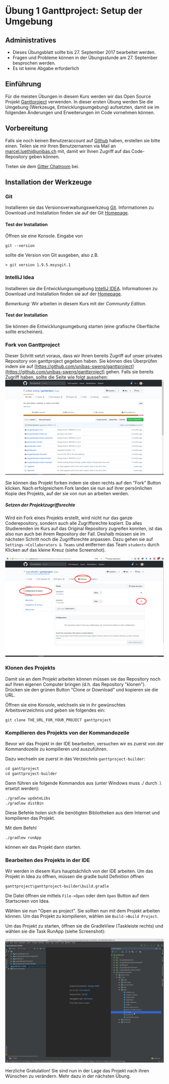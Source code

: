 # &Uuml;bung 1 Ganttproject:  Setup der Umgebung

## Administratives

* Dieses &Uuml;bungsblatt sollte bis  27. September 2017 bearbeitet werden.  
* Fragen und Probleme k&ouml;nnen in der  &Uuml;bungsstunde am 27. September besprochen werden.   
* Es ist keine Abgabe erforderlich

## Einf&uuml;hrung

F&uuml;r die meisten &Uuml;bungen in diesem Kurs werden wir das Open Source Projekt [Ganttproject](http://www.ganttproject.biz/) verwenden. 
In dieser ersten &Uuml;bung werden Sie die Umgebung (Werkzeuge, Entwicklungsumgebung) aufsetzten, damit sie im folgenden &Auml;nderungen und Erweiterungen im Code vornehmen k&ouml;nnen. 

## Vorbereitung

Falls sie noch keinen Benutzeraccount auf [Github](https://www.github.com) haben, erstellen sie bitte einen. Teilen sie mir Ihren Benutzernamen via Mail an marcel.luethi@unibas.ch mit, damit wir Ihnen Zugriff auf das Code-Repository geben k&ouml;nnen.  

Treten sie dem [Gitter Chatroom](https://gitter.im/unibas-sweng/discussion?utm_source=share-link&utm_medium=link&utm_campaign=share-link) bei.

## Installation der Werkzeuge

### Git 

Installieren sie das Versionsverwaltungswerkzeug [Git](https://git-scm.com/). Informationen zu Download und Installation finden sie auf der Git [Homepage](https://git-scm.com/).

#### Test der Installation

&Ouml;ffnen sie eine Konsole. Eingabe von
``` 
git --version 
```
sollte die Version von Git ausgeben, also z.B.
```
> git version 1.9.5.msysgit.1
```

### IntelliJ Idea

Installieren sie die Entwicklungsumgebung [IntelliJ IDEA](https://www.jetbrains.com/idea/). Informationen zu Download und Installation finden sie auf der [Homepage](https://www.jetbrains.com/idea/). 

*Bemerkung:* Wir arbeiten in diesem Kurs mit der *Community Edition*.

#### Test der Installation

Sie k&ouml;nnen die Entwicklungsumgebung starten (eine grafische Oberfl&auml;che sollte erscheinen).

### Fork von Ganttproject

Dieser Schritt setzt voraus, dass wir Ihnen bereits Zugriff auf unser privates Repository von ganttproject gegeben haben. Sie k&ouml;nnen dies &Uuml;berpr&uuml;fen indem sie auf [https://github.com/unibas-sweng/ganttproject](https://github.com/unibas-sweng/ganttproject) gehen. 
Falls sie bereits Zugriff haben, sollte die Seite wie folgt aussehen:
![image](images/github-ganttproject.png)


Sie k&ouml;nnen das Projekt forken indem sie oben rechts auf den "Fork" Button klicken.    Nach erfolgreichem Fork landen sie nun auf ihrer pers&ouml;nlichen Kopie des Projekts, auf der sie von nun an arbeiten werden. 

##### Setzen der Projektzugriffsrechte

Wird ein Fork eines Projekts erstellt, wird nicht nur das ganze Coderepository, sondern auch alle Zugriffsrechte kopiert. Da alles Studierenden im Kurs auf das Original Repository zugreifen konnten, ist das also nun auch bei ihrem Repository der Fall. Deshalb m&uuml;ssen sie im n&auml;chsten Schritt noch die Zugriffsrechte anpassen. 
Dazu gehen sie auf ```Settings->Collaborators & Teams``` und entfernen das Team ```students``` durch Klicken auf das kleine Kreuz (siehe Screenshot).

![image](images/github-collaborators.png)

### Klonen des Projekts

Damit sie an dem Projekt arbeiten k&ouml;nnen m&uuml;ssen sie das Repository noch auf Ihren eigenen Computer bringen (d.h. das Repository "klonen"). Dr&uuml;cken sie den gr&uuml;nen Button "Clone or Download" und kopieren sie die URL.
 
&Ouml;ffnen sie eine Konsole, welchseln sie in ihr gew&uuml;nschtes Arbeitsverzeichnis und geben sie folgendes ein:

```
git clone THE_URL_FOR_YOUR_PROJECT ganttproject
```

### Kompilieren des Projekts von der Kommandozeile

Bevor wir das Projekt in der IDE bearbeiten, versuchen wir es zuerst von der Kommandozeile zu kompilieren und auszuf&uuml;hren. 

Dazu wechseln sie zuerst in das Verzeichnis ```ganttproject-builder```:

```
cd ganttproject
cd ganttproject-builder
```

Dann f&uuml;hren sie folgende Kommandos aus (unter Windows muss ./ durch .\ ersetzt werden):

```
./gradlew updateLibs
./gradlew distBin
```

Diese Befehle holen sich die ben&ouml;tigten Bibliotheken aus dem Internet und kompilieren das Projekt. 

Mit dem Befehl
```
./gradlew runApp   
```
k&ouml;nnen wir das Projekt dann starten. 

### Bearbeiten des Projekts in der IDE

Wir werden in diesem Kurs haupts&auml;chlich von der IDE arbeiten. Um das Projekt in Idea zu &ouml;ffnen, m&uuml;ssen die gradle build Definition &ouml;ffnen 
```
ganttproject\ganttproject-builder\build.gradle
```
Die Datei &ouml;ffnen sie mittels ```File->Open``` oder dem ```Open``` Button auf dem Startscreen von Idea.


W&auml;hlen sie nun "Open as project". Sie sollten nun mit dem Projekt arbeiten k&ouml;nnen. Um das Projekt zu kompilieren, w&auml;hlen sie ```Build->Build Project```. 

Um das Projekt zu starten, &ouml;ffnen sie die GradleView (Taskleiste rechts) und w&auml;hlen sie die Task RunApp (siehe Screenshot):

![image](images/idea-run-ganttproject.png)



Herzliche Gratulation! Sie sind nun in der Lage das Projekt nach ihren W&uuml;nschen zu ver&auml;ndern. Mehr dazu in der n&auml;chsten &Uuml;bung. 




